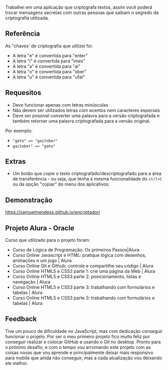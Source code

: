 Trabalhei em uma aplicação que criptografa textos, assim você poderá trocar mensagens secretas com outras pessoas que saibam o segredo da criptografia utilizada.


## Referência
As "chaves' de criptografia que utilizei foi:

 - A letra "e" é convertida para "enter"
 - A letra "i" é convertida para "imes"
 - A letra "a" é convertida para "ai"
 - A letra "o" é convertida para "ober"
 - A letra "u" é convertida para "ufat"


## Requesitos

- Deve funcionar apenas com letras minúsculas
- Não devem ser utilizados letras com acentos nem caracteres especiais
- Deve ser possível converter uma palavra para a versão criptografada e também retornar uma palavra criptografada para a versão original. 

Por exemplo:
- `"gato" => "gaitober"`
- `gaitober" => "gato"`

## Extras

- Um botão que copie o texto criptografado/descriptografado para a área de transferência - ou seja, que tenha a mesma funcionalidade do `ctrl+C` ou da opção "copiar" do menu dos aplicativos.
## Demonstração

https://samuelmendess.github.io/encriptador/

## Projeto Alura - Oracle

Curso que utilizado para o projeto foram:

- Curso de Lógica de Programação: Os primeiros Passos|Alura
- Curso Online Javascript e HTML: pratique lógica com desenhos, animações e um jogo | Alura
- Curso Online Git e Github: controle e compartilhe seu código | Alura
- Curso Online HTML5 e CSS3 parte 1: crie uma página da Web | Alura
- Curso Online HTML5 e CSS3 parte 2: posicionamento, listas e navegação | Alura
- Curso Online HTML5 e CSS3 parte 3: trabalhando com formulários e tabelas | Alura
- Curso Online HTML5 e CSS3 parte 3: trabalhando com formulários e tabelas | Alura

## Feedback

Tive um pouco de dificuldade no JavaScript, mas com dedicação conseguir funcionar o projeto. Por ser o meu primeiro projeto fico muito feliz por conseguir realizar e colocar GitHub e usando o Git no desktop.
Pronto para o próximo desafio, e com o tempo vou arrumando este projeto com as coisas novas que vou aprende e principalmente deixar mais responsivo para mobile que ainda não conseguir, mas a cada atualização vou deixando ele melhor. 

